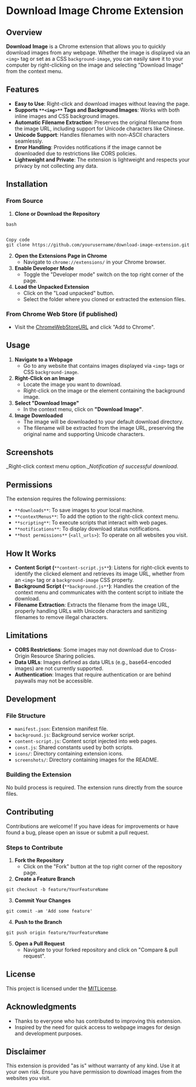 # Download Image Chrome Extension
## Overview
**Download Image** is a Chrome extension that allows you to quickly download images from any webpage. Whether the image is displayed via an `<img>` tag or set as a CSS `background-image`, you can easily save it to your computer by right-clicking on the image and selecting "Download Image" from the context menu.

## Features
+ **Easy to Use**: Right-click and download images without leaving the page.
+ **Supports **`**<img>**`** Tags and Background Images**: Works with both inline images and CSS background images.
+ **Automatic Filename Extraction**: Preserves the original filename from the image URL, including support for Unicode characters like Chinese.
+ **Unicode Support**: Handles filenames with non-ASCII characters seamlessly.
+ **Error Handling**: Provides notifications if the image cannot be downloaded due to restrictions like CORS policies.
+ **Lightweight and Private**: The extension is lightweight and respects your privacy by not collecting any data.

## Installation
### From Source
1. **Clone or Download the Repository**

```plain
bash


Copy code
git clone https://github.com/yourusername/download-image-extension.git
```

2. **Open the Extensions Page in Chrome**
    - Navigate to `chrome://extensions/` in your Chrome browser.
3. **Enable Developer Mode**
    - Toggle the "Developer mode" switch on the top right corner of the page.
4. **Load the Unpacked Extension**
    - Click on the "Load unpacked" button.
    - Select the folder where you cloned or extracted the extension files.

### From Chrome Web Store (if published)
+ Visit the [ChromeWebStoreURL](#) and click "Add to Chrome".

## Usage
1. **Navigate to a Webpage**
    - Go to any website that contains images displayed via `<img>` tags or CSS `background-image`.
2. **Right-Click on an Image**
    - Locate the image you want to download.
    - Right-click on the image or the element containing the background image.
3. **Select "Download Image"**
    - In the context menu, click on **"Download Image"**.
4. **Image Downloaded**
    - The image will be downloaded to your default download directory.
    - The filename will be extracted from the image URL, preserving the original name and supporting Unicode characters.

## Screenshots
_Right-click context menu option.__Notification of successful download._

## Permissions
The extension requires the following permissions:

+ `**downloads**`: To save images to your local machine.
+ `**contextMenus**`: To add the option to the right-click context menu.
+ `**scripting**`: To execute scripts that interact with web pages.
+ `**notifications**`: To display download status notifications.
+ `**host permissions**` (`<all_urls>`): To operate on all websites you visit.

## How It Works
+ **Content Script (**`**content-script.js**`**)**: Listens for right-click events to identify the clicked element and retrieves its image URL, whether from an `<img>` tag or a `background-image` CSS property.
+ **Background Script (**`**background.js**`**)**: Handles the creation of the context menu and communicates with the content script to initiate the download.
+ **Filename Extraction**: Extracts the filename from the image URL, properly handling URLs with Unicode characters and sanitizing filenames to remove illegal characters.

## Limitations
+ **CORS Restrictions**: Some images may not download due to Cross-Origin Resource Sharing policies.
+ **Data URLs**: Images defined as data URLs (e.g., base64-encoded images) are not currently supported.
+ **Authentication**: Images that require authentication or are behind paywalls may not be accessible.

## Development
### File Structure
+ `manifest.json`: Extension manifest file.
+ `background.js`: Background service worker script.
+ `content-script.js`: Content script injected into web pages.
+ `const.js`: Shared constants used by both scripts.
+ `icons/`: Directory containing extension icons.
+ `screenshots/`: Directory containing images for the README.

### Building the Extension
No build process is required. The extension runs directly from the source files.

## Contributing
Contributions are welcome! If you have ideas for improvements or have found a bug, please open an issue or submit a pull request.

### Steps to Contribute
1. **Fork the Repository**
    - Click on the "Fork" button at the top right corner of the repository page.
2. **Create a Feature Branch**

```plain
git checkout -b feature/YourFeatureName
```

3. **Commit Your Changes**

```plain
git commit -am 'Add some feature'
```

4. **Push to the Branch**

```plain
git push origin feature/YourFeatureName
```

5. **Open a Pull Request**
    - Navigate to your forked repository and click on "Compare & pull request".

## License
This project is licensed under the [MITLicense](LICENSE).

## Acknowledgments
+ Thanks to everyone who has contributed to improving this extension.
+ Inspired by the need for quick access to webpage images for design and development purposes.

## Disclaimer
This extension is provided "as is" without warranty of any kind. Use it at your own risk. Ensure you have permission to download images from the websites you visit.


